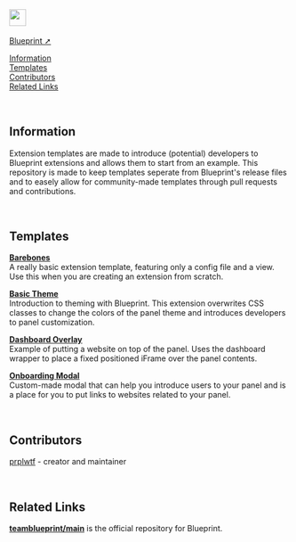 <h2><img src="https://i.imgur.com/nBYQ4Bl.png" style="height:30px;padding-right:1px"></img></h2>

[Blueprint ➚](https://github.com/teamblueprint/main)

[Information](#information)\
[Templates](#templates)\
[Contributors](#contributors)\
[Related Links](#related-links)

<br/>

## Information
Extension templates are made to introduce (potential) developers to Blueprint extensions and allows them to start from an example.
This repository is made to keep templates seperate from Blueprint's release files and to easely allow for community-made templates through pull requests and contributions.

<br/>

## Templates
**[Barebones](https://github.com/teamblueprint/templates/tree/main/0/contents)**\
A really basic extension template, featuring only a config file and a view.
Use this when you are creating an extension from scratch.

**[Basic Theme](https://github.com/teamblueprint/templates/tree/main/1/contents)**\
Introduction to theming with Blueprint.
This extension overwrites CSS classes to change the colors of the panel theme and introduces developers to panel customization.

**[Dashboard Overlay](https://github.com/teamblueprint/templates/tree/main/2/contents)**\
Example of putting a website on top of the panel.
Uses the dashboard wrapper to place a fixed positioned iFrame over the panel contents.

**[Onboarding Modal](https://github.com/teamblueprint/templates/tree/main/3/contents)**\
Custom-made modal that can help you introduce users to your panel and is a place for you to put links to websites related to your panel.

<br/>

## Contributors
[prplwtf](https://github.com/prplwtf) - creator and maintainer

<br/>

## Related Links
[**teamblueprint/main**](https://github.com/teamblueprint/main) is the official repository for Blueprint.
